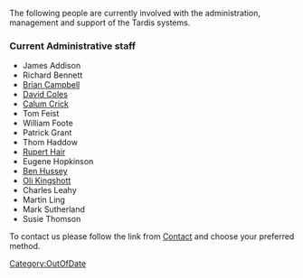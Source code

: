 The following people are currently involved with the administration,
management and support of the Tardis systems.

### Current Administrative staff

-   James Addison
-   Richard Bennett
-   [Brian Campbell](User:Bacam "wikilink")
-   [David Coles](User:Dcoles "wikilink")
-   [Calum Crick](Compsoc:User:Amazoph "wikilink")
-   Tom Feist
-   William Foote
-   Patrick Grant
-   Thom Haddow
-   [Rupert Hair](User:Pert "wikilink")
-   Eugene Hopkinson
-   [Ben Hussey](User:Blip2 "wikilink")
-   [Oli Kingshott](Compsoc:User:Oliolioli "wikilink")
-   Charles Leahy
-   Martin Ling
-   Mark Sutherland
-   Susie Thomson

To contact us please follow the link from [Contact](Contact "wikilink")
and choose your preferred method.

[Category:OutOfDate](Category:OutOfDate "wikilink")